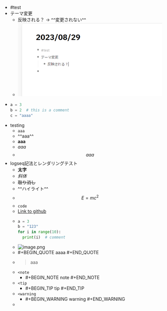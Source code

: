 - #test
- テーマ変更
	- 反映される？ → ^^変更されない^^
	- ![image.png](../assets/image_1693318984356_0.png)
- ```python
  a = 3
  b = 2  # this is a comment
  c = "aaaa"
  ```
- testing
	- `aaa`
	- ^^aaa^^
	- **aaa**
	- *aaa*
	- $$aaa$$
- logseq記法とレンダリングテスト
	- **太字**
	- *斜体*
	- ~~取り消し~~
	- ^^ハイライト^^
	- $$E = mc^2$$
	- `code`
	- [Link to github](https://github.com/hachian/digital_garden)
	- ```python
	  a = 3
	  b = "123"
	  for i in range(10):
	    print(i)  # comment
	  
	  ```
	- ![image.png](../assets/image_1693319875257_0.png)
	- #+BEGIN_QUOTE
	  aaaa
	  #+END_QUOTE
	- > aaa
	- `<note`
		- #+BEGIN_NOTE
		  note
		  #+END_NOTE
	- `<tip`
		- #+BEGIN_TIP
		  tip
		  #+END_TIP
	- `<warning`
		- #+BEGIN_WARNING
		  warning
		  #+END_WARNING
	-